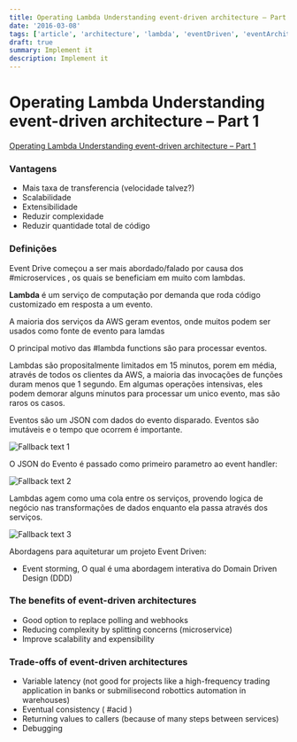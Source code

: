 ```yaml
---
title: Operating Lambda Understanding event-driven architecture – Part 1
date: '2016-03-08'
tags: ['article', 'architecture', 'lambda', 'eventDriven', 'eventArchitectures', 'read', 'withResume']
draft: true
summary: Implement it
description: Implement it
---
```


# Operating Lambda Understanding event-driven architecture – Part 1


[Operating Lambda Understanding event-driven architecture – Part 1](https://aws.amazon.com/blogs/compute/operating-lambda-understanding-event-driven-architecture-part-1/)


### Vantagens

- Mais taxa de transferencia (velocidade talvez?)
- Scalabilidade
- Extensibilidade
- Reduzir complexidade
- Reduzir quantidade total de código

### Definições

Event Drive começou a ser mais abordado/falado por causa dos #microservices , os quais se beneficiam em muito com lambdas.

**Lambda** é um serviço de computação por demanda que roda código customizado em resposta a um evento.

A maioria dos serviços da AWS geram eventos, onde muitos podem ser usados como fonte de evento para lamdas

O principal motivo das #lambda functions são para processar eventos.

Lambdas são propositalmente limitados em 15 minutos, porem em média, através de todos os clientes da AWS, a maioria das invocações de funções duram menos que 1 segundo. Em algumas operações intensivas, eles podem demorar alguns minutos para processar um unico evento, mas são raros os casos.

Eventos são um JSON com dados do evento disparado. Eventos são imutáveis e o tempo que ocorrem é importante.

![Fallback text 1](/static/assets/pasted-image-20220711213021.png)


O JSON do Evento é passado como primeiro parametro ao event handler:

![Fallback text 2](/static/assets/pasted-image-20220711213139.png)


Lambdas agem como uma cola entre os serviços, provendo logica de negócio nas transformações de dados enquanto ela passa através dos serviços.

![Fallback text 3](/static/assets/pasted-image-20220711213507.png)


Abordagens para aquiteturar um projeto Event Driven:
- Event storming, O qual é uma abordagem interativa do Domain Driven Design (DDD)

### The benefits of event-driven architectures
- Good option to replace polling and webhooks
- Reducing complexity by splitting concerns (microservice)
- Improve scalability and expensibility

### Trade-offs of event-driven architectures
- Variable latency (not good for projects like a high-frequency trading application in banks or submilisecond robottics automation in warehouses)
- Eventual consistency ( #acid )
- Returning values to callers (because of many steps between services)
- Debugging


